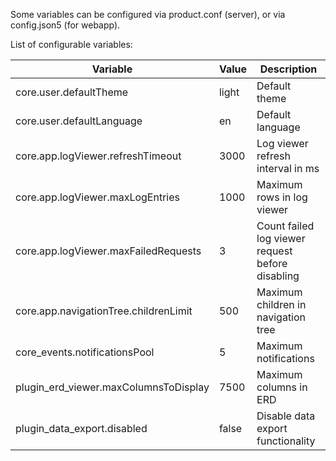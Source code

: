 Some variables can be configured via product.conf (server), or via config.json5 (for webapp).

List of configurable variables:

| Variable                             | Value | Description                                      |
|--------------------------------------|-------|--------------------------------------------------|
| core.user.defaultTheme               | light | Default theme                                    |
| core.user.defaultLanguage            | en    | Default language                                 |
| core.app.logViewer.refreshTimeout    | 3000  | Log viewer refresh interval in ms                |
| core.app.logViewer.maxLogEntries     | 1000  | Maximum rows in log viewer                       |
| core.app.logViewer.maxFailedRequests | 3     | Count failed log viewer request before disabling |
| core.app.navigationTree.childrenLimit| 500   | Maximum children in navigation tree              |
| core_events.notificationsPool        | 5     | Maximum notifications                            |
| plugin_erd_viewer.maxColumnsToDisplay| 7500  | Maximum columns in ERD                           |
| plugin_data_export.disabled          | false | Disable data export functionality                |

